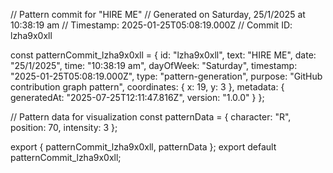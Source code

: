 // Pattern commit for "HIRE ME"
// Generated on Saturday, 25/1/2025 at 10:38:19 am
// Timestamp: 2025-01-25T05:08:19.000Z
// Commit ID: lzha9x0xll

const patternCommit_lzha9x0xll = {
  id: "lzha9x0xll",
  text: "HIRE ME",
  date: "25/1/2025",
  time: "10:38:19 am",
  dayOfWeek: "Saturday",
  timestamp: "2025-01-25T05:08:19.000Z",
  type: "pattern-generation",
  purpose: "GitHub contribution graph pattern",
  coordinates: {
    x: 19,
    y: 3
  },
  metadata: {
    generatedAt: "2025-07-25T12:11:47.816Z",
    version: "1.0.0"
  }
};

// Pattern data for visualization
const patternData = {
  character: "R",
  position: 70,
  intensity: 3
};

export { patternCommit_lzha9x0xll, patternData };
export default patternCommit_lzha9x0xll;
